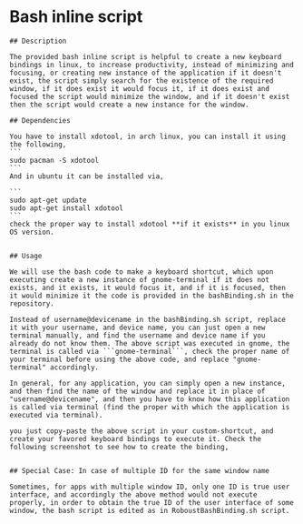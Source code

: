 # Bash inline script

    ## Description
    
    The provided bash inline script is helpful to create a new keyboard bindings in linux, to increase productivity, instead of minimizing and focusing, or creating new instance of the application if it doesn't exist, the script simply search for the existence of the required window, if it does exist it would focus it, if it does exist and focused the script would minimize the window, and if it doesn't exist then the script would create a new instance for the window.
    
    ## Dependencies
    
    You have to install xdotool, in arch linux, you can install it using the following, 
    ```
    sudo pacman -S xdotool
    ```
    And in ubuntu it can be installed via, 
    
    ```
    sudo apt-get update
    sudo apt-get install xdotool
    ```
    check the proper way to install xdotool **if it exists** in you linux OS version. 
    
    
    ## Usage
    
    We will use the bash code to make a keyboard shortcut, which upon executing create a new instance of gnome-terminal if it does not exists, and it exists, it would focus it, and if it is focused, then it would minimize it the code is provided in the bashBinding.sh in the repository.
    
    Instead of username@devicename in the bashBinding.sh script, replace it with your username, and device name, you can just open a new terminal manually, and find the username and device name if you already do not know them. The above script was executed in gnome, the terminal is called via ```gnome-terminal```, check the proper name of your terminal before using the above code, and replace "gnome-terminal" accordingly. 
    
    In general, for any application, you can simply open a new instance, and then find the name of the window and replace it in place of "username@devicename", and then you have to know how this application is called via terminal (find the proper with which the application is executed via terminal). 
    
    you just copy-paste the above script in your custom-shortcut, and create your favored keyboard bindings to execute it. Check the following screenshot to see how to create the binding, 
    
    
    ## Special Case: In case of multiple ID for the same window name
    
    Sometimes, for apps with multiple window ID, only one ID is true user interface, and accordingly the above method would not execute properly, in order to obtain the true ID of the user interface of some window, the bash script is edited as in RoboustBashBinding.sh script.
